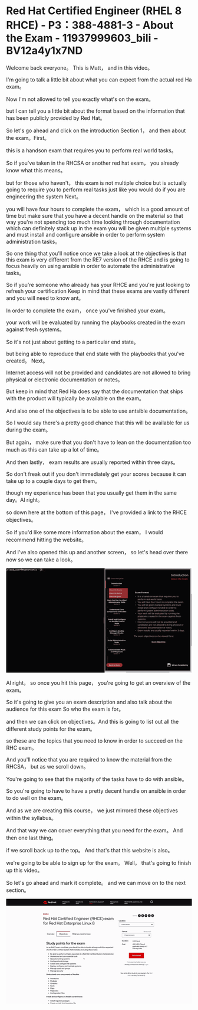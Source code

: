 # Red Hat Certified Engineer (RHEL 8 RHCE) - P3：388-4881-3 - About the Exam - 11937999603_bili - BV12a4y1x7ND

Welcome back everyone。 This is Matt， and in this video。

 I'm going to talk a little bit about what you can expect from the actual red Ha exam。

 Now I'm not allowed to tell you exactly what's on the exam。

 but I can tell you a little bit about the format based on the information that has been publicly provided by Red Hat。

 So let's go ahead and click on the introduction Section 1， and then about the exam。First。

 this is a handson exam that requires you to perform real world tasks。

 So if you've taken in the RHCSA or another red hat exam， you already know what this means。

 but for those who haven't， this exam is not multiple choice but is actually going to require you to perform real tasks just like you would do if you are engineering the system Next。

 you will have four hours to complete the exam， which is a good amount of time but make sure that you have a decent handle on the material so that way you're not spending too much time looking through documentation which can definitely stack up in the exam you will be given multiple systems and must install and configure ansible in order to perform system administration tasks。

 So one thing that you'll notice once we take a look at the objectives is that this exam is very different from the RE7 version of the RHCE and is going to focus heavily on using ansible in order to automate the administrative tasks。

 So if you're someone who already has your RHCE and you're just looking to refresh your certification Keep in mind that these exams are vastly different and you will need to know ant。

In order to complete the exam， once you've finished your exam。

 your work will be evaluated by running the playbooks created in the exam against fresh systems。

 So it's not just about getting to a particular end state。

 but being able to reproduce that end state with the playbooks that you've created。 Next。

 Internet access will not be provided and candidates are not allowed to bring physical or electronic documentation or notes。

 But keep in mind that Red Ha does say that the documentation that ships with the product will typically be available on the exam。

 And also one of the objectives is to be able to use antsible documentation。

 So I would say there's a pretty good chance that this will be available for us during the exam。

 But again， make sure that you don't have to lean on the documentation too much as this can take up a lot of time。

And then lastly， exam results are usually reported within three days。

So don't freak out if you don't immediately get your scores because it can take up to a couple days to get them。

 though my experience has been that you usually get them in the same day。Al right。

 so down here at the bottom of this page， I've provided a link to the RHCE objectives。

 So if you'd like some more information about the exam， I would recommend hitting the website。

And I've also opened this up and another screen， so let's head over there now so we can take a look。



![](img/fc5d850e7a9d489b8db2ef31fb8fee57_1.png)

Al right， so once you hit this page， you're going to get an overview of the exam。

 So it's going to give you an exam description and also talk about the audience for this exam So who the exam is for。

 and then we can click on objectives。And this is going to list out all the different study points for the exam。

 so these are the topics that you need to know in order to succeed on the RHC exam。

And you'll notice that you are required to know the material from the RHCSA， but as we scroll down。

You're going to see that the majority of the tasks have to do with ansible。

 So you're going to have to have a pretty decent handle on ansible in order to do well on the exam。

 And as we are creating this course， we just mirrored these objectives within the syllabus。

 And that way we can cover everything that you need for the exam。 And then one last thing。

 if we scroll back up to the top。 And that's that this website is also。

 we're going to be able to sign up for the exam。 Well， that's going to finish up this video。

 So let's go ahead and mark it complete。 and we can move on to the next section。



![](img/fc5d850e7a9d489b8db2ef31fb8fee57_3.png)